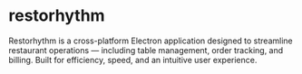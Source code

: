 # restorhythm
Restorhythm is a cross-platform Electron application designed to streamline restaurant operations — including table management, order tracking, and billing. Built for efficiency, speed, and an intuitive user experience.
